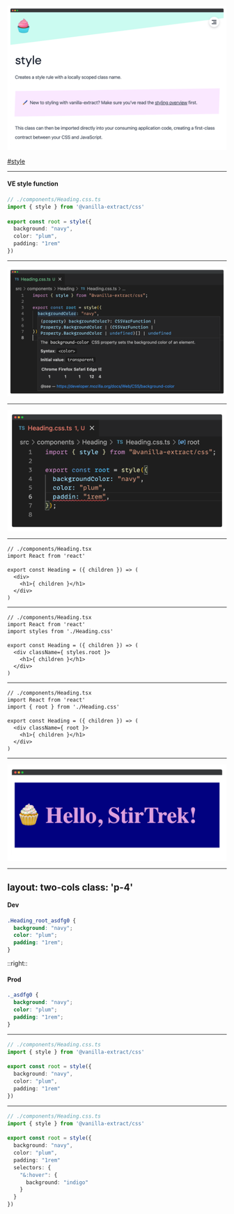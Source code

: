 <img src="/assets/ve-style.png" style="maxHeight: 75%;" />

[#style](https://vanilla-extract.style/documentation/api/style/)

<!--
Vanilla-extract is a library that exports a number of functions that offer different functionality. The most basic of which is the style function.

Let's take a look at how to use this
-->

---

#### VE style function

```ts {all|1|2|4|5-7|all}
// ./components/Heading.css.ts
import { style } from '@vanilla-extract/css'

export const root = style({
  background: "navy",
  color: "plum",
  padding: "1rem"
})
```

<!-- 
First, we'll create a  Heading.css.ts file that lives next to our Heading component.

click

The .css.ts extension is really important in vanilla-extract. It is what tells vanilla extract build plugin to build these typescript files into static CSS which will be sent as CSS to the browser.

So, anything that's in a .css.ts file will happen at build time.
Anything that's in .ts or .tsx will happen at runtime.

click

import style function

click

export a const which we'll call root which will be assigned to the result of that style function

click

to that style function we'll supply an object representing the styles we want to apply.

click

This will create the same styles we've been looking at, but obviously authored in TS
-->

---

<img src="/assets/ve-ts-info.png"/>

<!--
This is in a .ts file so we'll get Typescript feedback.
If we hover we'll see information about that property since VE is built on top of a CSS types library.
-->

---

<img src="/assets/ve-ts-error.png"/>

<!--

And of course we'll get the red squiggly if we try to supply invalid values, try to style properties that don't exist, or simply make spelling errors.

This is great for me since I might actually be the world's worst speller
-->

---

```tsx
// ./components/Heading.tsx
import React from 'react'

export const Heading = ({ children }) => (
  <div>
    <h1>{ children }</h1>
  </div>
)
```

<!-- Let's go over to our basic heading component. -->

---

```tsx {3|6|all}
// ./components/Heading.tsx
import React from 'react'
import styles from './Heading.css'

export const Heading = ({ children }) => (
  <div className={ styles.root }>
    <h1>{ children }</h1>
  </div>
)
```

<!--

import styles as a module from Heading.css. Not heading .css.ts 
There is no CSS file on disk.

We'll take the root key off the styles module and supply that to the className of our element.

Notice this looks exactly like CSS modules so far. The creators are the same.
-->

---

```tsx {3|6}
// ./components/Heading.tsx
import React from 'react'
import { root } from './Heading.css'

export const Heading = ({ children }) => (
  <div className={ root }>
    <h1>{ children }</h1>
  </div>
)
```

<!-- Just like CSS-modules , we can alternatively destructure our root class in our import 

click 

then pass it directly to our className instead of keying off our styles module -->

---

<img src="/assets/header-component-example-base.png"/>

<!--

And there we have our heading component.

Now let's look at the CSS that's sent down to the browser for this.

-->

---
layout: two-cols
class: 'p-4'
---

#### Dev

```css
.Heading_root_asdfg0 {
  background: "navy";
  color: "plum";
  padding: "1rem";
}
```

::right::

#### Prod

```css
._asdfg0 {
  background: "navy";
  color: "plum";
  padding: "1rem";
}
```

<!--

Remember this is build time CSS in JS so this is from an actual static style sheet.

Our dev build looks exactly like CSS modules.

OUr prod build is just the hash. Note that the last value will just increment for each class defined in the file, so we can put this through gzip or something and get our document down pretty small.
-->

---

```ts
// ./components/Heading.css.ts
import { style } from '@vanilla-extract/css'

export const root = style({
  background: "navy",
  color: "plum",
  padding: "1rem"
})
```
<!-- 
I do want to call out that this does start to differ from CSS modules when you start to do more complicated things with CSS. -->

---

```ts {8-12|all}
// ./components/Heading.css.ts
import { style } from '@vanilla-extract/css'

export const root = style({
  background: "navy",
  color: "plum",
  padding: "1rem"
  selectors: {
    "&:hover": {
      background: "indigo"
    }
  }
})
```

<!--
If you want to target any more complex selectors or pseudo selectors, you need use this kind of selectors object.

Note that, To improve maintainability, each style block can only target a single element. To enforce this, all selectors must start with the & character which is a reference to the current element.

Selectors can also reference other scoped class names, but selectors attempting to target an element other than the current class are invalid.

click

So, vanilla-extract can be pretty opinionated, but overall I find that it helps me author maintainable CSS without personally needing the experience or the foresight to make that judgement myself.
-->